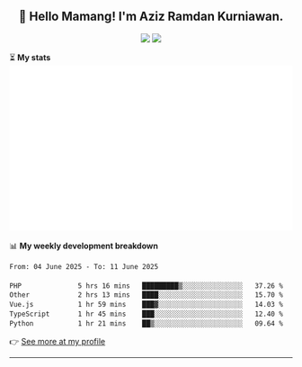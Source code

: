 <h2 align="center">👋 Hello Mamang! I'm Aziz Ramdan Kurniawan.</h2>  
<p align="center">
  <img src="https://komarev.com/ghpvc/?username=azizramdan">
  <img src="https://wakatime.com/badge/user/90056fa0-4c31-4eca-954e-2a3ac05896f9.svg">
</p>
    
⏳ **My stats**  
![](https://raw.githubusercontent.com/azizramdan/github-stats/master/generated/overview.svg#gh-dark-mode-only)

📊 **My weekly development breakdown**
<!--START_SECTION:waka-->

```txt
From: 04 June 2025 - To: 11 June 2025

PHP              5 hrs 16 mins   █████████▒░░░░░░░░░░░░░░░   37.26 %
Other            2 hrs 13 mins   ████░░░░░░░░░░░░░░░░░░░░░   15.70 %
Vue.js           1 hr 59 mins    ███▓░░░░░░░░░░░░░░░░░░░░░   14.03 %
TypeScript       1 hr 45 mins    ███░░░░░░░░░░░░░░░░░░░░░░   12.40 %
Python           1 hr 21 mins    ██▒░░░░░░░░░░░░░░░░░░░░░░   09.64 %
```

<!--END_SECTION:waka-->
👉 [See more at my profile](https://wakatime.com/@azizramdan)
***
